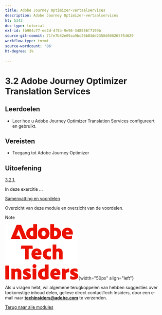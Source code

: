 ```yaml
---
title: Adobe Journey Optimizer-vertaalservices
description: Adobe Journey Optimizer-vertaalservices
kt: 5342
doc-type: tutorial
exl-id: fb904c77-ee2d-4f5b-9e96-348556f7199b
source-git-commit: 71fe7b82e09aa9bc26b03dd2358d008265f54629
workflow-type: tm+mt
source-wordcount: '86'
ht-degree: 1%

---
```


# 3.2 Adobe Journey Optimizer Translation Services

## Leerdoelen

- Leer hoe u Adobe Journey Optimizer Translation Services configureert en gebruikt.

## Vereisten

- Toegang tot Adobe Journey Optimizer

## Uitoefening

[3.2.1.](./ex1.md)

In deze exercitie ...

[Samenvatting en voordelen](./summary.md)

Overzicht van deze module en overzicht van de voordelen.

>[!NOTE]
>
>![ Indexen van de Tech ](./../../../assets/images/techinsiders.png){width="50px" align="left"}
>
>Als u vragen hebt, wil algemene terugkoppelen van hebben suggesties over toekomstige inhoud delen, gelieve direct contactTech Insiders, door een e-mail naar **techinsiders@adobe.com** te verzenden.

[Terug naar alle modules](../../../overview.md)
